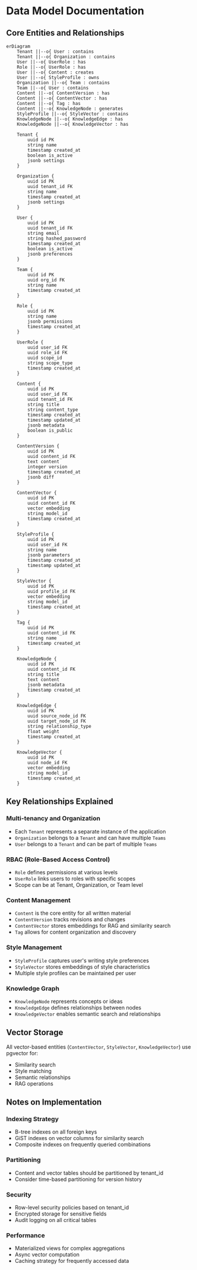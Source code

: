 # Data Model Documentation

## Core Entities and Relationships

```mermaid
erDiagram
    Tenant ||--o{ User : contains
    Tenant ||--o{ Organization : contains
    User ||--o{ UserRole : has
    Role ||--o{ UserRole : has
    User ||--o{ Content : creates
    User ||--o{ StyleProfile : owns
    Organization ||--o{ Team : contains
    Team ||--o{ User : contains
    Content ||--o{ ContentVersion : has
    Content ||--o{ ContentVector : has
    Content ||--o{ Tag : has
    Content ||--o{ KnowledgeNode : generates
    StyleProfile ||--o{ StyleVector : contains
    KnowledgeNode ||--o{ KnowledgeEdge : has
    KnowledgeNode ||--o{ KnowledgeVector : has

    Tenant {
        uuid id PK
        string name
        timestamp created_at
        boolean is_active
        jsonb settings
    }

    Organization {
        uuid id PK
        uuid tenant_id FK
        string name
        timestamp created_at
        jsonb settings
    }

    User {
        uuid id PK
        uuid tenant_id FK
        string email
        string hashed_password
        timestamp created_at
        boolean is_active
        jsonb preferences
    }

    Team {
        uuid id PK
        uuid org_id FK
        string name
        timestamp created_at
    }

    Role {
        uuid id PK
        string name
        jsonb permissions
        timestamp created_at
    }

    UserRole {
        uuid user_id FK
        uuid role_id FK
        uuid scope_id
        string scope_type
        timestamp created_at
    }

    Content {
        uuid id PK
        uuid user_id FK
        uuid tenant_id FK
        string title
        string content_type
        timestamp created_at
        timestamp updated_at
        jsonb metadata
        boolean is_public
    }

    ContentVersion {
        uuid id PK
        uuid content_id FK
        text content
        integer version
        timestamp created_at
        jsonb diff
    }

    ContentVector {
        uuid id PK
        uuid content_id FK
        vector embedding
        string model_id
        timestamp created_at
    }

    StyleProfile {
        uuid id PK
        uuid user_id FK
        string name
        jsonb parameters
        timestamp created_at
        timestamp updated_at
    }

    StyleVector {
        uuid id PK
        uuid profile_id FK
        vector embedding
        string model_id
        timestamp created_at
    }

    Tag {
        uuid id PK
        uuid content_id FK
        string name
        timestamp created_at
    }

    KnowledgeNode {
        uuid id PK
        uuid content_id FK
        string title
        text content
        jsonb metadata
        timestamp created_at
    }

    KnowledgeEdge {
        uuid id PK
        uuid source_node_id FK
        uuid target_node_id FK
        string relationship_type
        float weight
        timestamp created_at
    }

    KnowledgeVector {
        uuid id PK
        uuid node_id FK
        vector embedding
        string model_id
        timestamp created_at
    }
```

## Key Relationships Explained

### Multi-tenancy and Organization
- Each `Tenant` represents a separate instance of the application
- `Organization` belongs to a `Tenant` and can have multiple `Teams`
- `User` belongs to a `Tenant` and can be part of multiple `Teams`

### RBAC (Role-Based Access Control)
- `Role` defines permissions at various levels
- `UserRole` links users to roles with specific scopes
- Scope can be at Tenant, Organization, or Team level

### Content Management
- `Content` is the core entity for all written material
- `ContentVersion` tracks revisions and changes
- `ContentVector` stores embeddings for RAG and similarity search
- `Tag` allows for content organization and discovery

### Style Management
- `StyleProfile` captures user's writing style preferences
- `StyleVector` stores embeddings of style characteristics
- Multiple style profiles can be maintained per user

### Knowledge Graph
- `KnowledgeNode` represents concepts or ideas
- `KnowledgeEdge` defines relationships between nodes
- `KnowledgeVector` enables semantic search and relationships

## Vector Storage
All vector-based entities (`ContentVector`, `StyleVector`, `KnowledgeVector`) use pgvector for:
- Similarity search
- Style matching
- Semantic relationships
- RAG operations

## Notes on Implementation

### Indexing Strategy
- B-tree indexes on all foreign keys
- GiST indexes on vector columns for similarity search
- Composite indexes on frequently queried combinations

### Partitioning
- Content and vector tables should be partitioned by tenant_id
- Consider time-based partitioning for version history

### Security
- Row-level security policies based on tenant_id
- Encrypted storage for sensitive fields
- Audit logging on all critical tables

### Performance
- Materialized views for complex aggregations
- Async vector computation
- Caching strategy for frequently accessed data
